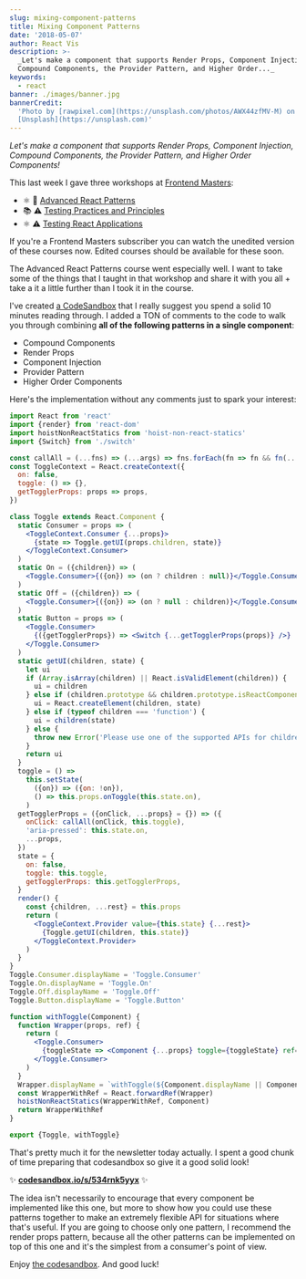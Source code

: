 ```yaml
---
slug: mixing-component-patterns
title: Mixing Component Patterns
date: '2018-05-07'
author: React Vis
description: >-
  _Let's make a component that supports Render Props, Component Injection,
  Compound Components, the Provider Pattern, and Higher Order..._
keywords:
  - react
banner: ./images/banner.jpg
bannerCredit:
  'Photo by [rawpixel.com](https://unsplash.com/photos/AWX44zfMV-M) on
  [Unsplash](https://unsplash.com)'
---
```


_Let's make a component that supports Render Props, Component Injection,
Compound Components, the Provider Pattern, and Higher Order Components!_

This last week I gave three workshops at
[Frontend Masters](https://frontendmasters.com):

- ⚛️ 💯
  [Advanced React Patterns](https://frontendmasters.com/workshops/advanced-react-patterns)
- 📚 ⚠️
  [Testing Practices and Principles](https://frontendmasters.com/workshops/testing-practices-principles)
- ⚛️ ⚠️
  [Testing React Applications](https://frontendmasters.com/workshops/testing-react-apps)

If you're a Frontend Masters subscriber you can watch the unedited version of
these courses now. Edited courses should be available for these soon.

The Advanced React Patterns course went especially well. I want to take some of
the things that I taught in that workshop and share it with you all + take a it
a little further than I took it in the course.

I've created [a CodeSandbox](https://codesandbox.io/s/534rnk5yyx) that I really
suggest you spend a solid 10 minutes reading through. I added a TON of comments
to the code to walk you through combining **all of the following patterns in a
single component**:

- Compound Components
- Render Props
- Component Injection
- Provider Pattern
- Higher Order Components

Here's the implementation without any comments just to spark your interest:

```jsx
import React from 'react'
import {render} from 'react-dom'
import hoistNonReactStatics from 'hoist-non-react-statics'
import {Switch} from './switch'

const callAll = (...fns) => (...args) => fns.forEach(fn => fn && fn(...args))
const ToggleContext = React.createContext({
  on: false,
  toggle: () => {},
  getTogglerProps: props => props,
})

class Toggle extends React.Component {
  static Consumer = props => (
    <ToggleContext.Consumer {...props}>
      {state => Toggle.getUI(props.children, state)}
    </ToggleContext.Consumer>
  )
  static On = ({children}) => (
    <Toggle.Consumer>{({on}) => (on ? children : null)}</Toggle.Consumer>
  )
  static Off = ({children}) => (
    <Toggle.Consumer>{({on}) => (on ? null : children)}</Toggle.Consumer>
  )
  static Button = props => (
    <Toggle.Consumer>
      {({getTogglerProps}) => <Switch {...getTogglerProps(props)} />}
    </Toggle.Consumer>
  )
  static getUI(children, state) {
    let ui
    if (Array.isArray(children) || React.isValidElement(children)) {
      ui = children
    } else if (children.prototype && children.prototype.isReactComponent) {
      ui = React.createElement(children, state)
    } else if (typeof children === 'function') {
      ui = children(state)
    } else {
      throw new Error('Please use one of the supported APIs for children')
    }
    return ui
  }
  toggle = () =>
    this.setState(
      ({on}) => ({on: !on}),
      () => this.props.onToggle(this.state.on),
    )
  getTogglerProps = ({onClick, ...props} = {}) => ({
    onClick: callAll(onClick, this.toggle),
    'aria-pressed': this.state.on,
    ...props,
  })
  state = {
    on: false,
    toggle: this.toggle,
    getTogglerProps: this.getTogglerProps,
  }
  render() {
    const {children, ...rest} = this.props
    return (
      <ToggleContext.Provider value={this.state} {...rest}>
        {Toggle.getUI(children, this.state)}
      </ToggleContext.Provider>
    )
  }
}
Toggle.Consumer.displayName = 'Toggle.Consumer'
Toggle.On.displayName = 'Toggle.On'
Toggle.Off.displayName = 'Toggle.Off'
Toggle.Button.displayName = 'Toggle.Button'

function withToggle(Component) {
  function Wrapper(props, ref) {
    return (
      <Toggle.Consumer>
        {toggleState => <Component {...props} toggle={toggleState} ref={ref} />}
      </Toggle.Consumer>
    )
  }
  Wrapper.displayName = `withToggle(${Component.displayName || Component.name})`
  const WrapperWithRef = React.forwardRef(Wrapper)
  hoistNonReactStatics(WrapperWithRef, Component)
  return WrapperWithRef
}

export {Toggle, withToggle}
```

That's pretty much it for the newsletter today actually. I spent a good chunk of
time preparing that codesandbox so give it a good solid look!

✨ [**codesandbox.io/s/534rnk5yyx**](https://codesandbox.io/s/534rnk5yyx) ✨

The idea isn't necessarily to encourage that every component be implemented like
this one, but more to show how you could use these patterns together to make an
extremely flexible API for situations where that's useful. If you are going to
choose only one pattern, I recommend the render props pattern, because all the
other patterns can be implemented on top of this one and it's the simplest from
a consumer's point of view.

Enjoy [the codesandbox](https://codesandbox.io/s/534rnk5yyx). And good luck!
